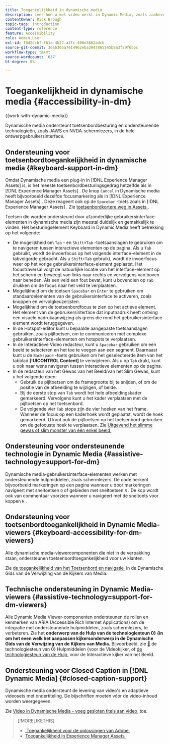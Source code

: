 ```yaml
---
title: Toegankelijkheid in dynamische media
description: Leer hoe u met video werkt in Dynamic Media, zoals aanbevolen procedures voor het coderen van video's, het publiceren van video's naar YouTube en het weergeven van videoverslagen. Leer ook hoe u ondertiteling, ondertitels of hoofdstukmarkeringen aan video's kunt toevoegen.
contentOwner: Rick Brough
topic-tags: introduction
content-type: reference
feature: Accessibility
role: Admin,User
exl-id: f8d2dcbf-f61a-4b27-a3fc-406e3662adcb
source-git-commit: 36ab36ba7e14962eba3947865545b8a3f29f6bbc
workflow-type: tm+mt
source-wordcount: '637'
ht-degree: 0%

---
```


# Toegankelijkheid in dynamische media {#accessibility-in-dm}

{{work-with-dynamic-media}}

Dynamische media ondersteunt toetsenbordbesturing en ondersteunende technologieën, zoals JAWS en NVDA-schermlezers, in de hele ontwerpgebruikersinterface.

## Ondersteuning voor toetsenbordtoegankelijkheid in dynamische media {#keyboard-support-in-dm}

Omdat Dynamische media een plug-in in [!DNL Experience Manager Assets] is, is het meeste toetsenbordbesturingsgedrag hetzelfde als in [!DNL Experience Manager Assets] . De knop `Cancel` in Dynamische media heeft bijvoorbeeld dezelfde focusmarkering als in [!DNL Experience Manager Assets] . Deze reageert ook op de `Spacebar` -toets zoals in [!DNL Experience Manager Assets] . Zie [&#x200B; toetsenbordkortere weg in Assets &#x200B;](/help/assets/accessibility.md#keyboard-shortcuts).

Toetsen die worden ondersteund door afzonderlijke gebruikersinterface-elementen in dynamische media zijn meestal duidelijk en gemakkelijk te vinden. Het besturingselement Keyboard in Dynamic Media heeft betrekking op het volgende:

* De mogelijkheid om `Tab` - en `Shift+Tab` -toetsaanslagen te gebruiken om te navigeren tussen interactieve elementen op de pagina.
Als u `Tab` gebruikt, wordt de invoerfocus op het volgende interface-element in de tabvolgorde gebracht. Als u `Shift+Tab` gebruikt, wordt de invoerfocus weer op het vorige gebruikersinterface-element geplaatst.
Het focustraversal volgt de natuurlijke locatie van het interface-element op het scherm en beweegt van links naar rechts en vervolgens van boven naar beneden. Als een veld een fout bevat, kunt u bovendien op `Tab` drukken om de focus naar het veld te verplaatsen.
* Mogelijkheid om de toetsen `Spacebar` en `Enter` te gebruiken om standaardelementen van de gebruikersinterface te activeren, zoals knoppen en vervolgkeuzelijsten.
* Mogelijkheid om de toetsenbordfocus te zien op het actieve element. Het element van de gebruikersinterface dat inputnadruk heeft ontving een visuele nadrukaanwijzing als grens die rond het gebruikersinterface element wordt teruggegeven.
* In de Hotspot-editor kunt u bepaalde aangepaste toetsaanslagen gebruiken, zoals pijltoetsen, om te communiceren met complexe gebruikersinterface-elementen om hotspots te verplaatsen.
* In de Interactieve Video redacteur, kunt u `Spacebar` gebruiken om een beeld te selecteren en het toe te voegen aan een segment. Daarnaast kunt u de `Backspace` -toets gebruiken om het geselecteerde item van het tabblad **[!UICONTROL Content]** te verwijderen. Als u op `Tab` drukt, kunt u ook naar wens navigeren tussen interactieve elementen op de pagina.
* In de redacteur van het Gewas van het Beeld/van het Slim Gewas, kunt u het volgende doen:
   * Gebruik de pijltoetsen om de framegrootte bij te snijden, of om de positie van de afbeelding te wijzigen, of beide.
   * Bij de eerste stop van `Tab` wordt het hele afbeeldingskader gemarkeerd. Vervolgens kunt u het kader verplaatsen met de pijltoetsen op het toetsenbord.
   * De volgende vier `Tab` stops zijn de vier hoeken van het frame. Wanneer de focus op een kaderhoek wordt geplaatst, wordt de hoek gemarkeerd. U kunt ook de pijltoetsen op het toetsenbord gebruiken om de gefocuste hoek te verplaatsen.
Zie [&#x200B; Uitgevend het slimme gewas of slim monster van één enkel beeld &#x200B;](/help/assets/dynamic-media/image-profiles.md#editing-the-smart-crop-or-smart-swatch-of-a-single-image)

<!-- Keyboarding is the same because Dynamic Media is using the same UI library (Coral 3 (Experience Manager 6.5) or Coral Spectrum (in Skyline)) as entire Experience Manager Assets.  -->

<!-- In the Hotspot editor, Dynamic Media lets you use arrow keys to control the position of a hot spot. See [Carousel Banners](/help/assets/dynamic-media/carousel-banners.md#adding-hotspots-or-image-maps-to-an-image-banner) or [Interactive Images](/help/assets/dynamic-media/interactive-images.md#adding-hotspots-to-an-image-banner)  -->

<!-- I think we should definitely mention this in the DM-specific area of documentation for keyboard support. -->

<!-- I would not get into much of details of specific keyboard support logic of these editors. One of the reasons - chances are that accessibility support will receive Phase2-like attention, with more holistic approach. -->

## Ondersteuning voor ondersteunende technologie in Dynamic Media {#assistive-technology=support-for-dm}

Dynamische media-gebruikersinterface-elementen werken met ondersteunende hulpmiddelen, zoals schermlezers. De code herkent bijvoorbeeld markeringen op een pagina wanneer u door markeringen navigeert met sneltoetsen `D` of gebieden met sneltoetsen `R` . De kop wordt ook van commentaar voorzien wanneer u navigeert met de sneltoets voor koppen `H` .

## Ondersteuning voor toetsenbordtoegankelijkheid in Dynamic Media-viewers {#keyboard-accessibility-for-dm-viewers}

Alle dynamische media-viewercomponenten die niet in de verpakking staan, ondersteunen toetsenbordtoegankelijkheid voor uw klanten.

Zie [&#x200B; de toegankelijkheid van het Toetsenbord en navigatie &#x200B;](https://experienceleague.adobe.com/docs/dynamic-media-developer-resources/library/c-keyboard-accessibility.html?lang=nl-NL) in de Dynamische Gids van de Verwijzing van de Kijkers van Media.

## Technische ondersteuning in Dynamic Media-viewers {#assistive-technology=support-for-dm-viewers}

Alle Dynamic Media Viewer-componenten ondersteunen de rollen en kenmerken van ARIA (Accessible Rich Internet Applications) om de integratie met ondersteunende hulpmiddelen, zoals schermlezers, te verbeteren.
Zie het **onderwerp van de Hulp van de technologiesteun 0&rbrace; {in om het even welk het aanpassen kijkersonderwerp in de Dynamische Gids van de Verwijzing van de Kijkers van Media.** Bijvoorbeeld, zie [&#128279;](https://experienceleague.adobe.com/docs/dynamic-media-developer-resources/library/viewers-aem-assets-dmc/video/r-html5-video-viewer-20-assistive.html?lang=nl-NL) de technologiesteun van 0} Hulpmiddelen &lbrace;voor de Videokijker, of [&#x200B; de technologiesteun van de Hulp &#x200B;](https://experienceleague.adobe.com/docs/dynamic-media-developer-resources/library/viewers-for-aem-assets-only/interactive-images/c-html5-aem-interactive-image-assistive.html?lang=nl-NL#viewers-for-aem-assets-only) voor de Interactieve kijker van het Beeld.

## Ondersteuning voor Closed Caption in [!DNL Dynamic Media] {#closed-caption-support}

Dynamische media ondersteunt de levering van video&#39;s en adaptieve videosets met ondertiteling. De bijschriften moeten vóór de video-inhoud worden weergegeven.

Zie [&#x200B; Video in Dynamische Media - voeg gesloten titels aan video &#x200B;](/help/assets/dynamic-media/video.md#adding-captions-to-video) toe.


>[!MORELIKETHIS]
>
>* [&#x200B; Toegankelijkheid voor de oplossingen van Adobe &#x200B;](https://www.adobe.com/accessibility.html)
>* [&#x200B; Toegankelijkheid in Experience Manager Assets &#x200B;](/help/assets/dynamic-media/accessibility-dm.md)
